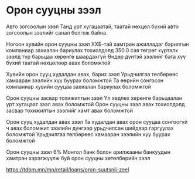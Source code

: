 # Орон сууцны зээл
Авто зогсоолын зээл
Танд урт хугацаатай, таатай нөхцөл бүхий авто зогсоолын зээлийг санал болгож байна.

Ногоон хувийн орон сууцны зээл
ХХБ-тай хамтран ажилладаг барилгын компаниар захиалан бариулах тохиолдолд 350.0 сая төгрөг хүртэлх зээлд түр барьцаа хөрөнгө шаардахгүй
Өндөр дүнтэй зээлийг бага хүү бүхий таатай нөхцөлөөр авах боломжтой

Хувийн орон сууц худалдан авах, барих зээл
Урьдчилгаа төлбөрөөс хамааран зээлийн хүү буурах боломжтой
Та өөрийн сонгосон компаниар хувийн сууцаа захиалан бариулах боломжтой

Орон сууцны засвар тохижилтын зээл
Үл хөдлөх хөрөнгө барьцаалан урт хугацаат зээл авах боломжтой
Орон сууцны зээл авах тохиолдолд засвар тохижилтын зээлийг хамт авах боломжтой

Орон сууц худалдан авах зээл
Та худалдан авах орон сууцаа сонгоогүй ч авах боломжит зээлийн дүнгээр урьдчилсан шийдвэр гаргуулах боломжтой
Урьдчилгаа төлбөрөөс хамааран зээлийн хүү буурах боломжтой

Орон сууцны зээл 6%
Монгол банк болон арилжааны банкуудын хамтран хэрэгжүүлж буй орон сууцны хөтөлбөрийн зээл

https://tdbm.mn/mn/retail/loans/oron-suutsnii-zeel